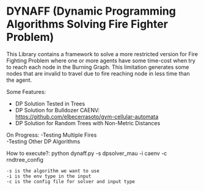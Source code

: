 # DYNAFF (Dynamic Programming Algorithms Solving Fire Fighter Problem)

This Library contains a framework to solve a more restricted version for Fire Fighting Problem where one or more agents 
have some time-cost when try to reach each node in the Burning Graph. This limitation generates some nodes that are invalid
to travel due to fire reaching node in less time than the agent.

Some Features:
  - DP Solution Tested in Trees
  - DP Solution for Bulldozer CAENV: https://github.com/elbecerrasoto/gym-cellular-automata
  - DP Solution for Random Trees with Non-Metric Distances

On Progress:
  -Testing Multiple Fires  
  -Testing Other DP Algorithms
  
  
  How to execute?:
  python dynaff.py -s dpsolver_mau -i caenv -c rndtree_config
  
    -s is the algorithm we want to use
    -i is the env type in the input
    -c is the config file for solver and input type
    

